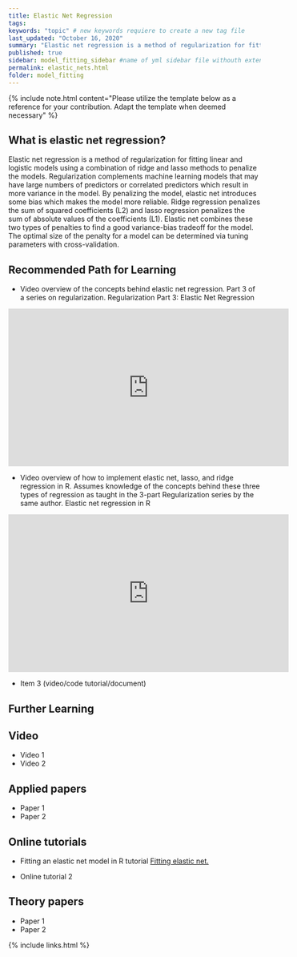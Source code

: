 ```yaml
---
title: Elastic Net Regression
tags:
keywords: "topic" # new keywords requiere to create a new tag file
last_updated: "October 16, 2020"
summary: "Elastic net regression is a method of regularization for fitting linear and logistic models using a combination of ridge and lasso methods to penalize the models."
published: true
sidebar: model_fitting_sidebar #name of yml sidebar file withouth extension
permalink: elastic_nets.html
folder: model_fitting
---
```



{% include note.html content="Please utilize the template below as a reference for your contribution. Adapt the template when deemed necessary" %}

## What is elastic net regression?

Elastic net regression is a method of regularization for fitting linear and logistic models using a combination of ridge and lasso methods to penalize the models. Regularization complements machine learning models that may have large numbers of predictors or correlated predictors which result in more variance in the model. By penalizing the model, elastic net introduces some bias which makes the model more reliable. Ridge regression penalizes the sum of squared coefficients  (L2) and lasso regression penalizes the sum of absolute values of the coefficients (L1). Elastic net combines these two types of penalties to find a good variance-bias tradeoff for the model. The optimal size of the penalty for a model can be determined via tuning parameters with cross-validation.


## Recommended Path for Learning

* Video overview of the concepts behind elastic net regression. Part 3 of a series on regularization.
Regularization Part 3: Elastic Net Regression
<iframe width="560" height="315" src="https://www.youtube-nocookie.com/embed/1dKRdX9bfIo" frameborder="0" allow="accelerometer; autoplay; clipboard-write; encrypted-media; gyroscope; picture-in-picture" allowfullscreen></iframe>

* Video overview of how to implement elastic net, lasso, and ridge regression in R. Assumes knowledge of the concepts behind these three types of regression as taught in the 3-part Regularization series by the same author.
Elastic net regression in R
<iframe width="560" height="315" src="https://www.youtube-nocookie.com/embed/ctmNq7FgbvI" frameborder="0" allow="accelerometer; autoplay; clipboard-write; encrypted-media; gyroscope; picture-in-picture" allowfullscreen></iframe>

* Item 3 (video/code tutorial/document)

## Further Learning

## Video

* Video 1
* Video 2

## Applied papers 

* Paper 1
* Paper 2

## Online tutorials

* Fitting an elastic net model in R tutorial
<a href="https://asmquantmacro.com/2016/04/26/fitting-elastic-net-model-in-r/" target="_blank"> Fitting elastic net.</a>

* Online tutorial 2

## Theory papers 
* Paper 1
* Paper 2

{% include links.html %}
